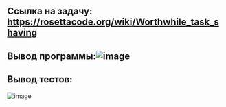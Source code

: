 ## Ссылка на задачу: https://rosettacode.org/wiki/Worthwhile_task_shaving
## Вывод программы:![image](https://github.com/user-attachments/assets/4c15c4a8-ada3-4301-9aa6-9120692e3c5c)
## Вывод тестов:
![image](https://github.com/user-attachments/assets/dd780f51-01ec-408c-a776-852e413d3cdf)
